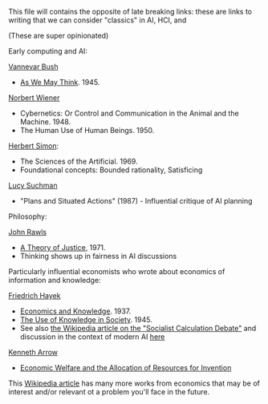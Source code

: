 This file will contains the opposite of late breaking links: these are links to writing that we can consider "classics" in AI, HCI, and

(These are super opinionated)

Early computing and AI:

[Vannevar Bush](https://en.wikipedia.org/wiki/Vannevar_Bush)
- [As We May Think](https://www.theatlantic.com/magazine/archive/1945/07/as-we-may-think/303881/). 1945.

[Norbert Wiener](https://en.wikipedia.org/wiki/Norbert_Wiener)
- Cybernetics: Or Control and Communication in the Animal and the Machine. 1948.
- The Human Use of Human Beings. 1950.

[Herbert Simon](https://en.wikipedia.org/wiki/Herbert_A._Simon):
- The Sciences of the Artificial. 1969.
- Foundational concepts: Bounded rationality, Satisficing

[Lucy Suchman](https://en.wikipedia.org/wiki/Lucy_Suchman)
- "Plans and Situated Actions" (1987) - Influential critique of AI planning

Philosophy:

[John Rawls](https://en.wikipedia.org/wiki/John_Rawls)
- [A Theory of Justice](https://en.wikipedia.org/wiki/A_Theory_of_Justice), 1971.
- Thinking shows up in fairness in AI discussions


Particularly influential economists who wrote about economics of information and knowledge:

[Friedrich Hayek](https://en.wikipedia.org/wiki/Friedrich_Hayek)
- [Economics and Knowledge](https://www.jstor.org/stable/2548786). 1937.
- [The Use of Knowledge in Society](https://www.econlib.org/library/Essays/hykKnw.html). 1945.
- See also [the Wikipedia article on the "Socialist Calculation Debate"](https://en.wikipedia.org/wiki/Socialist_calculation_debate) and discussion in the context of modern AI [here](https://papers.ssrn.com/sol3/papers.cfm?abstract_id=5054402)

[Kenneth Arrow](https://en.wikipedia.org/wiki/Kenneth_Arrow)
- [Economic Welfare and the Allocation of Resources for Invention](https://www.nber.org/system/files/chapters/c2144/c2144.pdf)

This [Wikipedia article](https://en.wikipedia.org/wiki/Information_asymmetry) has many more works from economics that may be of interest and/or relevant ot a problem you'll face in the future.

